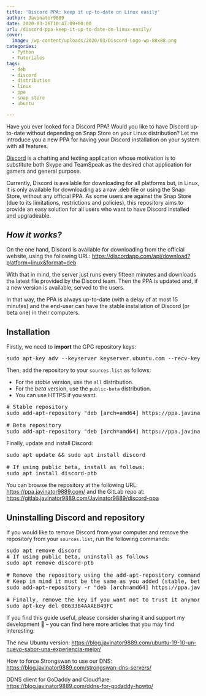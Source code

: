 ```yaml
---
title: 'Discord PPA: keep it up-to-date on Linux easily'
author: Javinator9889
date: 2020-03-26T10:47:09+00:00
url: /discord-ppa-keep-it-up-to-date-on-linux-easily/
cover:
  image: /wp-content/uploads/2020/03/Discord-Logo-wp-88x88.png
categories:
  - Python
  - Tutoriales
tags:
  - deb
  - discord
  - distribution
  - linux
  - ppa
  - snap store
  - ubuntu

---
```

<p dir="auto" data-sourcepos="8:1-10:48">
  Have you ever looked for a Discord PPA? Would you like to have Discord up-to-date without depending on Snap Store on your Linux distribution? Let me introduce you a new PPA for having your Discord installation on your system with all features.
</p>

<p dir="auto" data-sourcepos="8:1-10:48">
  <a href="https://discordapp.com/" target="_blank" rel="nofollow noreferrer noopener">Discord</a> is a chatting and texting application whose motivation is to substitute both Skype and TeamSpeak as the desired chat application for gamers and general purpose.
</p>

<p dir="auto" data-sourcepos="12:1-17:34">
  Currently, Discord is available for downloading for all platforms but, in Linux, it is only available for downloading as a raw .deb file or using the Snap Store, without any official PPA. As some users are against the Snap Store (due to its limitations, restrictions and policies), this repository aims to provide an easy solution for all users who want to have Discord installed and upgradeable.
</p>

<p dir="auto" data-sourcepos="12:1-17:34">
  <!--more-->
</p>

<h2 dir="auto" data-sourcepos="12:1-17:34">
  <em>How it works?</em>
</h2>

<p dir="auto" data-sourcepos="21:1-23:61">
  On the one hand, Discord is available for downloading from the official website, using the following URL: <a href="https://discordapp.com/api/download?platform=linux&format=deb" target="_blank" rel="nofollow noreferrer noopener">https://discordapp.com/api/download?platform=linux&format=deb</a>
</p>

<p dir="auto" data-sourcepos="25:1-28:31">
  With that in mind, the server just runs every fifteen minutes and downloads the latest file provided by the Discord team. Then the PPA is updated and, if a new version is available, served to the users.
</p>

<p dir="auto" data-sourcepos="30:1-32:33">
  In that way, the PPA is always up-to-date (with a delay of at most 15 minutes) and the end-user can have the stable installation of Discord (or beta one) in their computers.
</p>

<h2 dir="auto" data-sourcepos="30:1-32:33">
  Installation
</h2>

<p dir="auto" data-sourcepos="36:1-36:55">
  Firstly, we need to <strong>import</strong> the GPG repository keys:
</p>

<pre class="brush: bash; title: ; notranslate" title="">sudo apt-key adv --keyserver keyserver.ubuntu.com --recv-keys 08633B4AAAEB49FC
</pre>

<p dir="auto" data-sourcepos="42:1-42:59">
  Then, add the repository to your <code>sources.list</code> as follows:
</p>

<ul dir="auto" data-sourcepos="44:1-47:0">
  <li data-sourcepos="44:1-44:55">
    For the <em>stable</em> version, use the <code>all</code> distribution.
  </li>
  <li data-sourcepos="45:1-45:61">
    For the <em>beta</em> version, use the <code>public-beta</code> distribution.
  </li>
  <li data-sourcepos="46:1-47:0">
    You can use HTTPS if you want.
  </li>
</ul>

<pre class="brush: bash; title: ; notranslate" title=""># Stable repository
sudo add-apt-repository "deb [arch=amd64] https://ppa.javinator9889.com/ all main"

# Beta repository
sudo add-apt-repository "deb [arch=amd64] https://ppa.javinator9889.com/ public-beta main"
</pre>

<p dir="auto" data-sourcepos="56:1-56:36">
  Finally, update and install Discord:
</p>

<pre class="brush: bash; title: ; notranslate" title="">sudo apt update && sudo apt install discord

# If using public beta, install as follows:
sudo apt install discord-ptb
</pre>

<p dir="auto" data-sourcepos="56:1-56:36">
  You can browse the repository at the following URL: <a href="https://ppa.javinator9889.com/" target="_blank" rel="noopener noreferrer">https://ppa.javinator9889.com/</a> and the GitLab repo at: <a href="https://gitlab.javinator9889.com/Javinator9889/discord-ppa" target="_blank" rel="noopener noreferrer">https://gitlab.javinator9889.com/Javinator9889/discord-ppa</a>
</p>

<h2 dir="auto" data-sourcepos="56:1-56:36">
  Uninstalling Discord and repository
</h2>

<p dir="auto" data-sourcepos="79:1-80:53">
  If you would like to remove Discord from your computer and remove the repository from your <code>sources.list</code>, run the following commands:
</p>

<pre class="brush: bash; title: ; notranslate" title="">sudo apt remove discord
# If using public beta, uninstall as follows
sudo apt remove discord-ptb

# Remove the repository using the add-apt-repository command
# Keep in mind it must be the same as you added (stable, beta, etc.)
sudo add-apt-repository -r "deb [arch=amd64] https://ppa.javinator9889.com/ all main"

# Finally, remove the key if you want not to trust it anymore
sudo apt-key del 08633B4AAAEB49FC
</pre>

<p dir="auto" data-sourcepos="79:1-80:53">
  If you find this guide useful, please consider sharing it and support my development 👊 &#8211; you can find here more articles that you may find interesting:
</p>

<p dir="auto" data-sourcepos="79:1-80:53">
  The new Ubuntu version: <a href="https://blog.javinator9889.com/ubuntu-19-10-un-nuevo-sabor-una-experiencia-mejor/">https://blog.javinator9889.com/ubuntu-19-10-un-nuevo-sabor-una-experiencia-mejor/</a>
</p>

<p dir="auto" data-sourcepos="79:1-80:53">
  How to force Strongswan to use our DNS: <a href="https://blog.javinator9889.com/strongswan-dns-servers/">https://blog.javinator9889.com/strongswan-dns-servers/</a>
</p>

<p dir="auto" data-sourcepos="79:1-80:53">
  DDNS client for GoDaddy and Cloudflare: <a href="https://blog.javinator9889.com/ddns-for-godaddy-howto/">https://blog.javinator9889.com/ddns-for-godaddy-howto/</a>
</p>